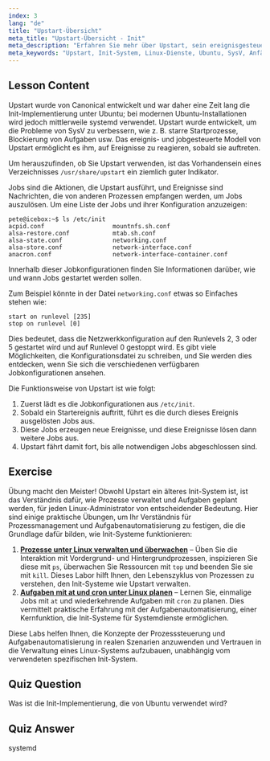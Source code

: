 ```yaml
---
index: 3
lang: "de"
title: "Upstart-Übersicht"
meta_title: "Upstart-Übersicht - Init"
meta_description: "Erfahren Sie mehr über Upstart, sein ereignisgesteuertes Modell und wie es Dienste unter Linux verwaltet. Verstehen Sie die Upstart-Jobkonfigurationen und seine Rolle als Init-System."
meta_keywords: "Upstart, Init-System, Linux-Dienste, Ubuntu, SysV, Anfänger-Tutorial, Linux-Anleitung"
---
```


## Lesson Content

Upstart wurde von Canonical entwickelt und war daher eine Zeit lang die Init-Implementierung unter Ubuntu; bei modernen Ubuntu-Installationen wird jedoch mittlerweile systemd verwendet. Upstart wurde entwickelt, um die Probleme von SysV zu verbessern, wie z. B. starre Startprozesse, Blockierung von Aufgaben usw. Das ereignis- und jobgesteuerte Modell von Upstart ermöglicht es ihm, auf Ereignisse zu reagieren, sobald sie auftreten.

Um herauszufinden, ob Sie Upstart verwenden, ist das Vorhandensein eines Verzeichnisses `/usr/share/upstart` ein ziemlich guter Indikator.

Jobs sind die Aktionen, die Upstart ausführt, und Ereignisse sind Nachrichten, die von anderen Prozessen empfangen werden, um Jobs auszulösen. Um eine Liste der Jobs und ihrer Konfiguration anzuzeigen:

```plaintext
pete@icebox:~$ ls /etc/init
acpid.conf                   mountnfs.sh.conf
alsa-restore.conf            mtab.sh.conf
alsa-state.conf              networking.conf
alsa-store.conf              network-interface.conf
anacron.conf                 network-interface-container.conf
```

Innerhalb dieser Jobkonfigurationen finden Sie Informationen darüber, wie und wann Jobs gestartet werden sollen.

Zum Beispiel könnte in der Datei `networking.conf` etwas so Einfaches stehen wie:

```plaintext
start on runlevel [235]
stop on runlevel [0]
```

Dies bedeutet, dass die Netzwerkkonfiguration auf den Runlevels 2, 3 oder 5 gestartet wird und auf Runlevel 0 gestoppt wird. Es gibt viele Möglichkeiten, die Konfigurationsdatei zu schreiben, und Sie werden dies entdecken, wenn Sie sich die verschiedenen verfügbaren Jobkonfigurationen ansehen.

Die Funktionsweise von Upstart ist wie folgt:

1. Zuerst lädt es die Jobkonfigurationen aus `/etc/init`.
2. Sobald ein Startereignis auftritt, führt es die durch dieses Ereignis ausgelösten Jobs aus.
3. Diese Jobs erzeugen neue Ereignisse, und diese Ereignisse lösen dann weitere Jobs aus.
4. Upstart fährt damit fort, bis alle notwendigen Jobs abgeschlossen sind.

## Exercise

Übung macht den Meister! Obwohl Upstart ein älteres Init-System ist, ist das Verständnis dafür, wie Prozesse verwaltet und Aufgaben geplant werden, für jeden Linux-Administrator von entscheidender Bedeutung. Hier sind einige praktische Übungen, um Ihr Verständnis für Prozessmanagement und Aufgabenautomatisierung zu festigen, die die Grundlage dafür bilden, wie Init-Systeme funktionieren:

1. **[Prozesse unter Linux verwalten und überwachen](https://labex.io/de/labs/comptia-manage-and-monitor-linux-processes-590864)** – Üben Sie die Interaktion mit Vordergrund- und Hintergrundprozessen, inspizieren Sie diese mit `ps`, überwachen Sie Ressourcen mit `top` und beenden Sie sie mit `kill`. Dieses Labor hilft Ihnen, den Lebenszyklus von Prozessen zu verstehen, den Init-Systeme wie Upstart verwalten.
2. **[Aufgaben mit at und cron unter Linux planen](https://labex.io/de/labs/comptia-schedule-tasks-with-at-and-cron-in-linux-590870)** – Lernen Sie, einmalige Jobs mit `at` und wiederkehrende Aufgaben mit `cron` zu planen. Dies vermittelt praktische Erfahrung mit der Aufgabenautomatisierung, einer Kernfunktion, die Init-Systeme für Systemdienste ermöglichen.

Diese Labs helfen Ihnen, die Konzepte der Prozesssteuerung und Aufgabenautomatisierung in realen Szenarien anzuwenden und Vertrauen in die Verwaltung eines Linux-Systems aufzubauen, unabhängig vom verwendeten spezifischen Init-System.

## Quiz Question

Was ist die Init-Implementierung, die von Ubuntu verwendet wird?

## Quiz Answer

systemd
